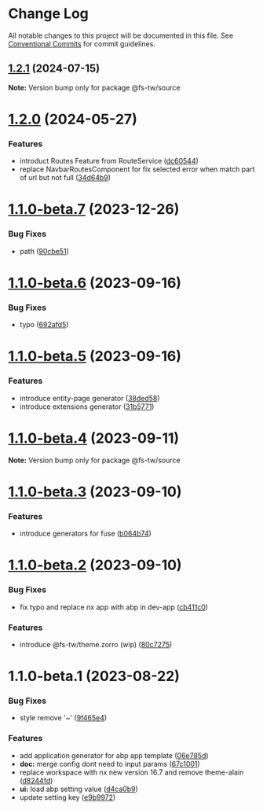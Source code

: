 # Change Log

All notable changes to this project will be documented in this file.
See [Conventional Commits](https://conventionalcommits.org) for commit guidelines.

## [1.2.1](https://github.com/fs-tw/abp.ng/compare/v1.2.0...v1.2.1) (2024-07-15)

**Note:** Version bump only for package @fs-tw/source

# [1.2.0](https://github.com/fs-tw/abp.ng/compare/v1.1.0...v1.2.0) (2024-05-27)

### Features

- introduct Routes Feature from RouteService ([dc60544](https://github.com/fs-tw/abp.ng/commit/dc605442e88a61196de18393f4cf9f3f53a7c5d9))
- replace NavbarRoutesComponent for fix selected error when match part of url but not full ([34d64b9](https://github.com/fs-tw/abp.ng/commit/34d64b984875e486cde2ea8b367756309a8fa1c4))

# [1.1.0-beta.7](https://github.com/fs-tw/abp.ng/compare/v1.1.0-beta.6...v1.1.0-beta.7) (2023-12-26)

### Bug Fixes

- path ([90cbe51](https://github.com/fs-tw/abp.ng/commit/90cbe51329d1ccbd26886f5c7fd65c069f71ce6e))

# [1.1.0-beta.6](https://github.com/fs-tw/abp.ng/compare/v1.1.0-beta.5...v1.1.0-beta.6) (2023-09-16)

### Bug Fixes

- typo ([692afd5](https://github.com/fs-tw/abp.ng/commit/692afd5aa074e079f0304660b6a9b1ed8ba7470a))

# [1.1.0-beta.5](https://github.com/fs-tw/abp.ng/compare/v1.1.0-beta.4...v1.1.0-beta.5) (2023-09-16)

### Features

- introduce entity-page generator ([38ded58](https://github.com/fs-tw/abp.ng/commit/38ded580873d6bc4952cef700be0cc9d3981f791))
- introduce extensions generator ([31b5771](https://github.com/fs-tw/abp.ng/commit/31b57718e9bb6ae790e65a3e352bdaab7e3ce365))

# [1.1.0-beta.4](https://github.com/fs-tw/abp.ng/compare/v1.1.0-beta.3...v1.1.0-beta.4) (2023-09-11)

**Note:** Version bump only for package @fs-tw/source

# [1.1.0-beta.3](https://github.com/fs-tw/abp.ng/compare/v1.1.0-beta.2...v1.1.0-beta.3) (2023-09-10)

### Features

- introduce generators for fuse ([b064b74](https://github.com/fs-tw/abp.ng/commit/b064b74cbd9d2ba549dcc11ce5362cda062b3744))

# [1.1.0-beta.2](https://github.com/fs-tw/abp.ng/compare/v1.1.0-beta.1...v1.1.0-beta.2) (2023-09-10)

### Bug Fixes

- fix typo and replace nx app with abp in dev-app ([cb411c0](https://github.com/fs-tw/abp.ng/commit/cb411c0167ee778a40cc1d3e0d2f39454033705d))

### Features

- introduce @fs-tw/theme.zorro (wip) ([80c7275](https://github.com/fs-tw/abp.ng/commit/80c7275ed0d045b424f156bbb48b4446dba2178e))

# 1.1.0-beta.1 (2023-08-22)

### Bug Fixes

- style remove '~' ([9f465e4](https://github.com/fs-tw/abp.ng/commit/9f465e4a0a2fed78b31160d0c88368be55a7d2a9))

### Features

- add application generator for abp app template ([06e785d](https://github.com/fs-tw/abp.ng/commit/06e785d4266dbbffbbcc39bd5c78b5c42cd8122b))
- **doc:** merge config dont need to input params ([67c1001](https://github.com/fs-tw/abp.ng/commit/67c10018589393a1abadea3115df1bcdd9fe51ed))
- replace workspace with nx new version 16.7 and remove theme-alain ([d8244fd](https://github.com/fs-tw/abp.ng/commit/d8244fde0ff0007b24075f4935c761bc8af4cfc7))
- **ui:** load abp setting value ([d4ca0b9](https://github.com/fs-tw/abp.ng/commit/d4ca0b9b8e2d2c23ce2d39f17ef5568f58e4b2bb))
- update setting key ([e9b9972](https://github.com/fs-tw/abp.ng/commit/e9b9972c0ef9732eadcc6f9bff3e58f8b24a2731))
